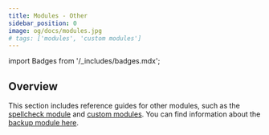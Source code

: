 ```yaml
---
title: Modules - Other
sidebar_position: 0
image: og/docs/modules.jpg
# tags: ['modules', 'custom modules']
---
```

import Badges from '/_includes/badges.mdx';

<Badges/>

## Overview

This section includes reference guides for other modules, such as the [spellcheck module](./spellcheck.md) and [custom modules](./custom-modules.md). You can find information about the [backup module here](../../configuration/backups.md).
<!-- TODO: Consider adding references for the backup module here -->
